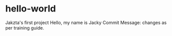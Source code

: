 # hello-world
Jakzta's first project
Hello, my name is Jacky
Commit Message: changes as per training guide.
